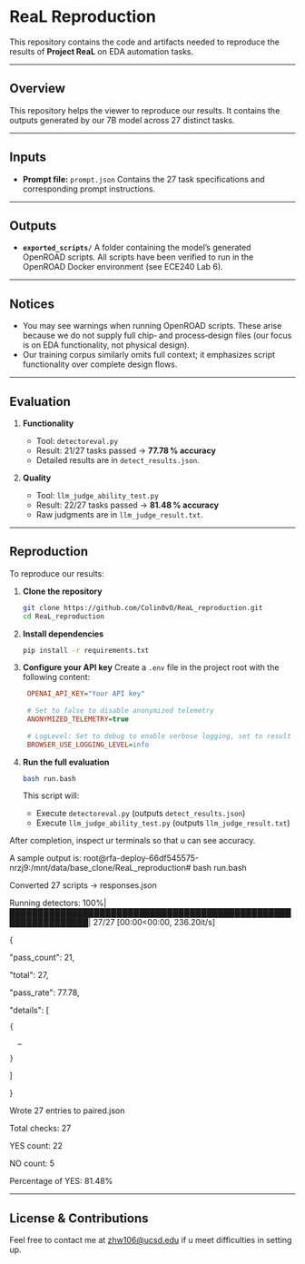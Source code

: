 # ReaL Reproduction

This repository contains the code and artifacts needed to reproduce the results of **Project ReaL** on EDA automation tasks.

---

## Overview

This repository helps the viewer to reproduce our results. It contains the outputs generated by our 7B model across 27 distinct tasks.

---

## Inputs

* **Prompt file:** `prompt.json`
  Contains the 27 task specifications and corresponding prompt instructions.

---

## Outputs

* **`exported_scripts/`**
  A folder containing the model’s generated OpenROAD scripts.
  All scripts have been verified to run in the OpenROAD Docker environment (see ECE240 Lab 6).

---

## Notices

* You may see warnings when running OpenROAD scripts. These arise because we do not supply full chip‑ and process‑design files (our focus is on EDA functionality, not physical design).
* Our training corpus similarly omits full context; it emphasizes script functionality over complete design flows.

---

## Evaluation

1. **Functionality**

   * Tool: `detectoreval.py`
   * Result: 21/27 tasks passed → **77.78 % accuracy**
   * Detailed results are in `detect_results.json`.

2. **Quality**

   * Tool: `llm_judge_ability_test.py`
   * Result: 22/27 tasks passed → **81.48 % accuracy**
   * Raw judgments are in `llm_judge_result.txt`.

---

## Reproduction

To reproduce our results:

1. **Clone the repository**

   ```bash
   git clone https://github.com/Colin0vO/ReaL_reproduction.git
   cd ReaL_reproduction
   ```

2. **Install dependencies**

   ```bash
   pip install -r requirements.txt
   ```

3. **Configure your API key**
   Create a `.env` file in the project root with the following content:

   ```ini
    OPENAI_API_KEY="Your API key"
    
    # Set to false to disable anonymized telemetry
    ANONYMIZED_TELEMETRY=true
    
    # LogLevel: Set to debug to enable verbose logging, set to result to get results only. Available: result | debug | info
    BROWSER_USE_LOGGING_LEVEL=info
   ```

4. **Run the full evaluation**

   ```bash
   bash run.bash
   ```

   This script will:

   * Execute `detectoreval.py` (outputs `detect_results.json`)
   * Execute `llm_judge_ability_test.py` (outputs `llm_judge_result.txt`)

After completion, inspect ur terminals so that u can see accuracy.

A sample output is:
root@rfa-deploy-66df545575-nrzj9:/mnt/data/base_clone/ReaL_reproduction# bash run.bash

Converted 27 scripts → responses.json

Running detectors: 100%|████████████████████████████████████████████████████████████████| 27/27 [00:00<00:00, 236.20it/s]


{

  "pass_count": 21,
  
  "total": 27,
  
  "pass_rate": 77.78,
  
  "details": [
  
    {
    
      …
      
    }
    
  ]
  
}

Wrote 27 entries to paired.json

Total checks:       27

YES count:          22

NO count:           5

Percentage of YES:  81.48%


---

## License & Contributions

Feel free to contact me at zhw106@ucsd.edu if u meet difficulties in setting up.
